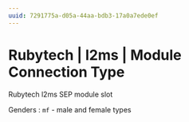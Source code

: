 ```yaml
---
uuid: 7291775a-d05a-44aa-bdb3-17a0a7ede0ef
---
```

# Rubytech | l2ms | Module Connection Type

Rubytech l2ms SEP module slot

Genders
: `mf` - male and female types
